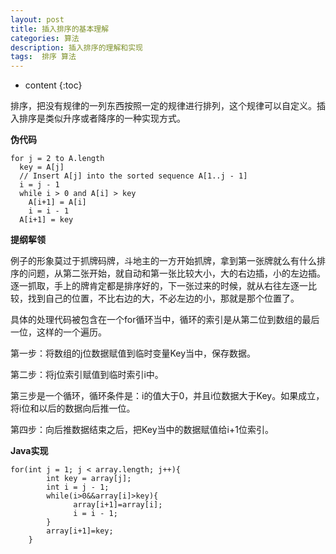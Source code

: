 ```yaml
---
layout: post
title: 插入排序的基本理解
categories: 算法
description: 插入排序的理解和实现
tags:  排序 算法
---
```


* content
{:toc}






排序，把没有规律的一列东西按照一定的规律进行排列，这个规律可以自定义。插入排序是类似升序或者降序的一种实现方式。

**伪代码**

```
for j = 2 to A.length
  key = A[j]
  // Insert A[j] into the sorted sequence A[1..j - 1]
  i = j - 1
  while i > 0 and A[i] > key
    A[i+1] = A[i]
    i = i - 1
  A[i+1] = key
```

**提纲挈领**

例子的形象莫过于抓牌码牌，斗地主的一方开始抓牌，拿到第一张牌就么有什么排序的问题，从第二张开始，就自动和第一张比较大小，大的右边插，小的左边插。逐一抓取，手上的牌肯定都是排序好的，下一张过来的时候，就从右往左逐一比较，找到自己的位置，不比右边的大，不必左边的小，那就是那个位置了。

具体的处理代码被包含在一个for循环当中，循环的索引是从第二位到数组的最后一位，这样的一个遍历。

第一步：将数组的j位数据赋值到临时变量Key当中，保存数据。

第二步：将j位索引赋值到临时索引i中。

第三步是一个循环，循环条件是：i的值大于0，并且i位数据大于Key。如果成立，将i位和以后的数据向后推一位。

第四步：向后推数据结束之后，把Key当中的数据赋值给i+1位索引。

**Java实现**

```
for(int j = 1; j < array.length; j++){
	    int key = array[j];
	    int i = j - 1;
	    while(i>0&&array[i]>key){
		      array[i+1]=array[i];
		      i = i - 1;
	    }
	    array[i+1]=key;
	}
```
